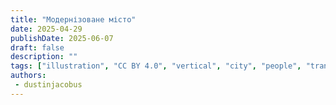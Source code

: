```yaml
---
title: "Модернізоване місто"
date: 2025-04-29
publishDate: 2025-06-07
draft: false
description: ""
tags: ["illustration", "CC BY 4.0", "vertical", "city", "people", "transport"]
authors:
 - dustinjacobus
---
```



